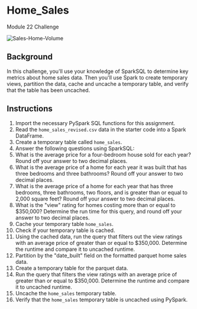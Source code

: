# Home_Sales
Module 22 Challenge

![Sales-Home-Volume](https://github.com/f2-b2/Home_Sales/assets/118685191/3a7003b8-4808-42dd-a651-095d90267c20)

## Background

In this challenge, you'll use your knowledge of SparkSQL to determine key metrics about home sales data. Then you'll use Spark to create temporary views, partition the data, cache and uncache a temporary table, and verify that the table has been uncached.


## Instructions

1.  Import the necessary PySpark SQL functions for this assignment.
2.  Read the `home_sales_revised.csv` data in the starter code into a Spark DataFrame.
3.  Create a temporary table called `home_sales`.
4.  Answer the following questions using SparkSQL:
5.  What is the average price for a four-bedroom house sold for each year? Round off your answer to two decimal places.
6.  What is the average price of a home for each year it was built that has three bedrooms and three bathrooms? Round off your answer to two decimal places.
7.  What is the average price of a home for each year that has three bedrooms, three bathrooms, two floors, and is greater than or equal to 2,000 square feet? Round off your answer to two decimal places.
8.  What is the "view" rating for homes costing more than or equal to $350,000? Determine the run time for this query, and round off your answer to two decimal places.
9.  Cache your temporary table `home_sales`.
10. Check if your temporary table is cached.
11. Using the cached data, run the query that filters out the view ratings with an average price of greater than or equal to $350,000. Determine the runtime and compare it to uncached runtime.
12. Partition by the "date_built" field on the formatted parquet home sales data.
13. Create a temporary table for the parquet data.
14. Run the query that filters the view ratings with an average price of greater than or equal to $350,000. Determine the runtime and compare it to uncached runtime.
15. Uncache the `home_sales` temporary table.
16. Verify that the `home_sales` temporary table is uncached using PySpark.
